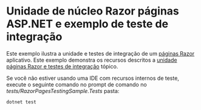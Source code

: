 # <a name="aspnet-core-razor-pages-unit-and-integration-testing-sample"></a>Unidade de núcleo Razor páginas ASP.NET e exemplo de teste de integração

Este exemplo ilustra a unidade e testes de integração de um [páginas Razor](https://docs.microsoft.com/aspnet/core/mvc/razor-pages) aplicativo. Este exemplo demonstra os recursos descritos a [unidade páginas Razor e testes de integração](https://docs.microsoft.com/aspnet/core/testing/razor-pages-testing) tópico.

Se você não estiver usando uma IDE com recursos internos de teste, execute o seguinte comando no prompt de comando no *tests/RazorPagesTestingSample.Tests* pasta:

```console
dotnet test
```
